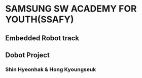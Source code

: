 # SAMSUNG SW ACADEMY FOR YOUTH(SSAFY)

## Embedded Robot track

## Dobot Project

### Shin Hyeonhak & Hong Kyoungseuk 